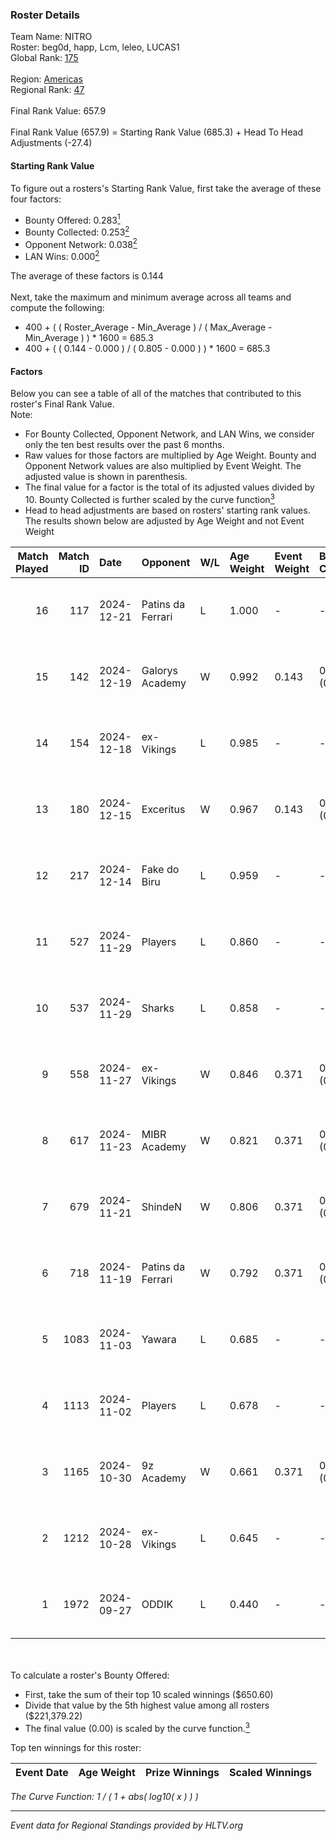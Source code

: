 ### Roster Details<br />
Team Name: NITRO<br />
Roster: beg0d, happ, Lcm, leleo, LUCAS1<br />
Global Rank: [175](../../standings_global_2025_01_20.md)<br />
<br />
Region: [Americas]( ../../standings_americas_2025_01_20.md)<br />
Regional Rank: [47]( ../../standings_americas_2025_01_20.md)<br />
<br />
Final Rank Value:  657.9<br />
<br />
Final Rank Value (657.9) = Starting Rank Value (685.3) + Head To Head Adjustments (-27.4)<br />

#### Starting Rank Value<br />
To figure out a rosters's Starting Rank Value, first take the average of these four factors:<br />
- Bounty Offered: 0.283[<sup>1</sup>](#table2)
- Bounty Collected: 0.253[<sup>2</sup>](#table1)
- Opponent Network: 0.038[<sup>2</sup>](#table1)
- LAN Wins: 0.000[<sup>2</sup>](#table1)

The average of these factors is 0.144<br />
<br />
Next, take the maximum and minimum average across all teams and compute the following:<br />
- 400 + ( ( Roster_Average - Min_Average ) / ( Max_Average - Min_Average ) ) * 1600 = 685.3
- 400 + ( ( 0.144 - 0.000 ) / ( 0.805 - 0.000 ) ) * 1600 = 685.3


#### Factors<br />
Below you can see a table of all of the matches that contributed to this roster's Final Rank Value.<br />
Note:<br />

- For Bounty Collected, Opponent Network, and LAN Wins, we consider only the ten best results over the past 6 months.
- Raw values for those factors are multiplied by Age Weight. Bounty and Opponent Network values are also multiplied by Event Weight. The adjusted value is shown in parenthesis.
- The final value for a factor is the total of its adjusted values divided by 10. Bounty Collected is further scaled by the curve function[<sup>3</sup>](#curveFunction)
- Head to head adjustments are based on rosters' starting rank values. The results shown below are adjusted by Age Weight and not Event Weight
<span id="table1"></span><br />


| Match Played | Match ID | Date       | Opponent          | W/L | Age Weight | Event Weight | Bounty Collected | Opponent Network | LAN Wins  | H2H Adj. | Roster                              |
| -: | -: | :- | :- | :- | :- | :- | :- | :- | :- | -: | :- |
|           16 |      117 | 2024-12-21 | Patins da Ferrari | L   | 1.000      | -            | -                | -                | -         |   -20.92 | beg0d, happ, Lcm, leleo, LUCAS1     |
|           15 |      142 | 2024-12-19 | Galorys Academy   | W   | 0.992      | 0.143        | 0.000 (0.000)    | 0.050 (0.007)    | 0 (0.000) |     5.34 | beg0d, happ, Lcm, leleo, LUCAS1     |
|           14 |      154 | 2024-12-18 | ex-Vikings        | L   | 0.985      | -            | -                | -                | -         |   -13.58 | beg0d, happ, Lcm, leleo, LUCAS1     |
|           13 |      180 | 2024-12-15 | Exceritus         | W   | 0.967      | 0.143        | 0.001 (0.000)    | 0.000 (0.000)    | 0 (0.000) |     8.23 | beg0d, happ, Lcm, leleo, LUCAS1     |
|           12 |      217 | 2024-12-14 | Fake do Biru      | L   | 0.959      | -            | -                | -                | -         |   -20.86 | beg0d, happ, Lcm, leleo, LUCAS1     |
|           11 |      527 | 2024-11-29 | Players           | L   | 0.860      | -            | -                | -                | -         |   -11.45 | beg0d, happ, Lcm, leleo, nolkz      |
|           10 |      537 | 2024-11-29 | Sharks            | L   | 0.858      | -            | -                | -                | -         |    -2.03 | beg0d, happ, Lcm, leleo, nolkz      |
|            9 |      558 | 2024-11-27 | ex-Vikings        | W   | 0.846      | 0.371        | 0.015 (0.005)    | 0.331 (0.104)    | 0 (0.000) |    14.62 | beg0d, happ, Lcm, leleo, nolkz      |
|            8 |      617 | 2024-11-23 | MIBR Academy      | W   | 0.821      | 0.371        | 0.003 (0.001)    | 0.195 (0.059)    | 0 (0.000) |    12.32 | beg0d, happ, Lcm, leleo, nolkz      |
|            7 |      679 | 2024-11-21 | ShindeN           | W   | 0.806      | 0.371        | 0.016 (0.005)    | 0.309 (0.092)    | 0 (0.000) |    15.03 | beg0d, happ, Lcm, leleo, nolkz      |
|            6 |      718 | 2024-11-19 | Patins da Ferrari | W   | 0.792      | 0.371        | 0.002 (0.001)    | 0.179 (0.052)    | 0 (0.000) |    11.95 | beg0d, happ, Lcm, leleo, nolkz      |
|            5 |     1083 | 2024-11-03 | Yawara            | L   | 0.685      | -            | -                | -                | -         |   -10.77 | beg0d, happ, leleo, nolkz, talkzyn  |
|            4 |     1113 | 2024-11-02 | Players           | L   | 0.678      | -            | -                | -                | -         |    -9.38 | beg0d, happ, leleo, nolkz, talkzyn  |
|            3 |     1165 | 2024-10-30 | 9z Academy        | W   | 0.661      | 0.371        | 0.000 (0.000)    | 0.267 (0.065)    | 0 (0.000) |     6.05 | beg0d, happ, leleo, nolkz, talkzyn  |
|            2 |     1212 | 2024-10-28 | ex-Vikings        | L   | 0.645      | -            | -                | -                | -         |    -9.24 | beg0d, happ, leleo, nolkz, talkzyn  |
|            1 |     1972 | 2024-09-27 | ODDIK             | L   | 0.440      | -            | -                | -                | -         |    -2.75 | beg0d, cerolzin, happ, leleo, nolkz |

<br />
<span id="table2"></span><br />
To calculate a roster's Bounty Offered:<br />

- First, take the sum of their top 10 scaled winnings ($650.60)
- Divide that value by the 5th highest value among all rosters ($221,379.22)
- The final value (0.00) is scaled by the curve function.[<sup>3</sup>](#curveFunction)

Top ten winnings for this roster:<br />

| Event Date | Age Weight | Prize Winnings | Scaled Winnings |
| :- | -: | :- | :- |


<span id="curveFunction"></span>_The Curve Function: 1 / ( 1 + abs( log10( x ) ) )_<br />

---
_Event data for Regional Standings provided by HLTV.org_<br />
